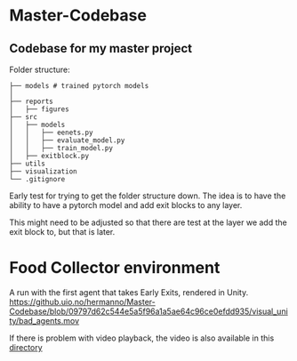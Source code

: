 # Master-Codebase

## Codebase for my master project

Folder structure:

```
├── models # trained pytorch models
│
├── reports
│   ├── figures
├── src
│   ├── models
│   │   ├── eenets.py
│   │   ├── evaluate_model.py
│   │   ├── train_model.py
│   ├── exitblock.py
├── utils
├── visualization
└── .gitignore
```

Early test for trying to get the folder structure down. The idea is to have the ability to have a pytorch model and add exit blocks to any layer.

This might need to be adjusted so that there are test at the layer we add the exit block to, but that is later.

# Food Collector environment
A run with the first agent that takes Early Exits, rendered in Unity.
https://github.uio.no/hermanno/Master-Codebase/blob/09797d62c544e5a5f96a1a5ae64c96ce0efdd935/visual_unity/bad_agents.mov

If there is problem with video playback, the video is also available in this [directory](/visual_unity/)